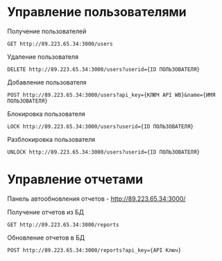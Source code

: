 # Управление пользователями

Получение пользователей
```
GET http://89.223.65.34:3000/users
```

Удаление пользователя
```
DELETE http://89.223.65.34:3000/users?userid={ID ПОЛЬЗОВАТЕЛЯ}
```

Добавление пользователя
```
POST http://89.223.65.34:3000/users?api_key={КЛЮЧ API WB}&name={ИМЯ ПОЛЬЗОВАТЕЛЯ}
```

Блокировка пользователя
```
LOCK http://89.223.65.34:3000/users?userid={ID ПОЛЬЗОВАТЕЛЯ}
```

Разблокировка пользователя
```
UNLOCK http://89.223.65.34:3000/users?userid={ID ПОЛЬЗОВАТЕЛЯ}
```


# Управление отчетами

Панель автообновления отчетов - http://89.223.65.34:3000/

Получение отчетов из БД
```
GET http://89.223.65.34:3000/reports
```

Обновление отчетов в БД
```
POST http://89.223.65.34:3000/reports?api_key={API Ключ}
```
